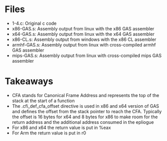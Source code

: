 # Files
- 1-4.c: Original c code
- x86-GAS.s: Assembly output from linux with the x86 GAS assembler
- x64-GAS.s: Assembly output from linux with the x64 GAS assembler
- x86-CL.s: Assembly output from windows with the x86 CL assembler
- armhf-GAS.s: Assembly output from linux with cross-compiled armhf GAS assembler
- mips-GAS.s: Assembly output from linux with cross-compiled mips GAS assembler

# Takeaways
- CFA stands for Canonical Frame Address and represents the top of the stack at the start of a function
- The .cfi_def_cfa_offset directive is used in x86 and x64 version of GAS and defines the offset from the stack pointer to reach the CFA. Typically the offset is 16 bytes for x64 and 8 bytes for x86 to make room for the return address and the additional address consumed in the epliogue
- For x86 and x64 the return value is put in %eax
- For Arm the return value is put in r0
